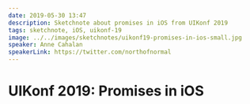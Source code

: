 ```yaml
---
date: 2019-05-30 13:47
description: Sketchnote about promises in iOS from UIKonf 2019
tags: sketchnote, iOS, uikonf-19
image: ../../images/sketchnotes/uikonf19-promises-in-ios-small.jpg
speaker: Anne Cahalan
speakerLink: https://twitter.com/northofnormal
---
```


# UIKonf 2019: Promises in iOS

